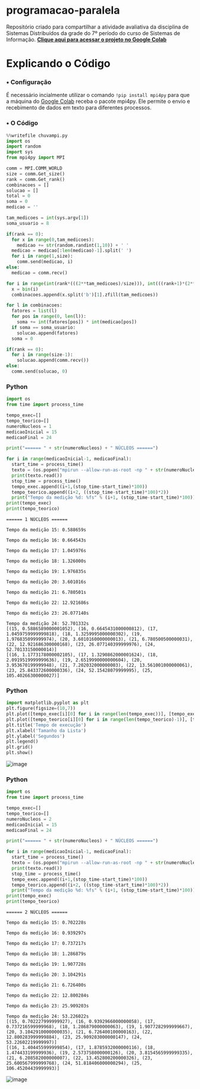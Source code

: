 # programacao-paralela
Repositório criado para compartilhar a atividade avaliativa da disciplina de Sistemas Distribuídos da grade do 7º período do curso de Sistemas de Informação. **[Clique aqui para acessar o projeto no Google Colab](https://colab.research.google.com/drive/1F3GZ_ONZtwJPFC-D1lhmjrKWgBKFZ4fE?usp=sharing)**
#

# Explicando o Código

### • Configuração

É necessário incialmente utilizar o comando `!pip install mpi4py` para que a máquina do [Google Colab](https://colab.research.google.com/) receba o pacote mpi4py. Ele permite o envio e recebimento de dados em texto para diferentes processos.

### • O Código

```Python
%%writefile chuvampi.py
import os
import random
import sys
from mpi4py import MPI

comm = MPI.COMM_WORLD
size = comm.Get_size()
rank = comm.Get_rank()
combinacoes = []
solucao = []
total = 0
soma = 0
medicao = ''

tam_medicoes = int(sys.argv[1])
soma_usuario = 8

if(rank == 0):
  for x in range(0,tam_medicoes):
    medicao += str(random.randint(1,10)) + ' '
  medicao = medicao[:len(medicao)-1].split(' ')
  for i in range(1,size):
    comm.send(medicao, i)
else:
  medicao = comm.recv()

for i in range(int(rank*(((2**tam_medicoes)/size))), int(((rank+1)*(2**tam_medicoes))/size)):
  x = bin(i)
  combinacoes.append(x.split('b')[1].zfill(tam_medicoes))

for l in combinacoes:
  fatores = list(l)
  for pos in range(0, len(l)):
    soma += int(fatores[pos]) * int(medicao[pos])
  if soma == soma_usuario:
    solucao.append(fatores)
  soma = 0

if(rank == 0):
  for i in range(size-1):
    solucao.append(comm.recv())
else:
  comm.send(solucao, 0)
```

### Python

```Python
import os
from time import process_time

tempo_exec=[]
tempo_teorico=[]
numeroNucleos = 1
medicaoInicial = 15
medicaoFinal = 24

print("====== " + str(numeroNucleos) + " NÚCLEOS ======")

for i in range(medicaoInicial-1, medicaoFinal):
  start_time = process_time()
  texto = (os.popen("mpirun --allow-run-as-root -np " + str(numeroNucleos) + " python chuvampi.py "+ str(i+1)))
  print(texto.read())
  stop_time = process_time()
  tempo_exec.append((i+1,(stop_time-start_time)*100))
  tempo_teorico.append((i+2, ((stop_time-start_time)*100)*2))
  print("Tempo da medição %d: %fs" % (i+1, (stop_time-start_time)*100))
print(tempo_exec)
print(tempo_teorico)
```

```
====== 1 NÚCLEOS ======

Tempo da medição 15: 0.588659s

Tempo da medição 16: 0.664543s

Tempo da medição 17: 1.045976s

Tempo da medição 18: 1.326000s

Tempo da medição 19: 1.976835s

Tempo da medição 20: 3.601016s

Tempo da medição 21: 6.780501s

Tempo da medição 22: 12.921686s

Tempo da medição 23: 26.077140s

Tempo da medição 24: 52.701332s
[(15, 0.5886589000001052), (16, 0.6645431000000812), (17, 1.0459759999999818), (18, 1.3259995000000302), (19, 1.976835099999974), (20, 3.6010160000000013), (21, 6.780500500000031), (22, 12.921686300000168), (23, 26.077140399999976), (24, 52.70133150000014)]
[(16, 1.1773178000002105), (17, 1.3290862000001624), (18, 2.0919519999999636), (19, 2.6519990000000604), (20, 3.953670199999948), (21, 7.202032000000003), (22, 13.561001000000061), (23, 25.843372600000336), (24, 52.15428079999995), (25, 105.40266300000027)]
```

### Python

```Python
import matplotlib.pyplot as plt
plt.figure(figsize=(10,7))
plt.plot([tempo_exec[i][0] for i in range(len(tempo_exec))], [tempo_exec[i][1] for i in range(len(tempo_exec))], label='Alg.Serial')
plt.plot([tempo_teorico[i][0] for i in range(len(tempo_teorico)-1)], [tempo_teorico[i][1] for i in range(len(tempo_teorico)-1)], label='Previsto')
plt.title('Tempo de execução')
plt.xlabel('Tamanho da Lista')
plt.ylabel('Segundos')
plt.legend()
plt.grid()
plt.show()
```

![image](https://user-images.githubusercontent.com/94007911/187096121-b0579b27-6121-43d4-a96d-def1fb6306df.png)

### Python

```Python
import os
from time import process_time

tempo_exec=[]
tempo_teorico=[]
numeroNucleos = 2
medicaoInicial = 15
medicaoFinal = 24

print("====== " + str(numeroNucleos) + " NÚCLEOS ======")

for i in range(medicaoInicial-1, medicaoFinal):
  start_time = process_time()
  texto = (os.popen("mpirun --allow-run-as-root -np " + str(numeroNucleos) + " python chuvampi.py "+ str(i+1)))
  print(texto.read())
  stop_time = process_time()
  tempo_exec.append((i+1,(stop_time-start_time)*100))
  tempo_teorico.append((i+2, ((stop_time-start_time)*100)*2))
  print("Tempo da medição %d: %fs" % (i+1, (stop_time-start_time)*100))
print(tempo_exec)
print(tempo_teorico)
```

```
====== 2 NÚCLEOS ======

Tempo da medição 15: 0.702228s

Tempo da medição 16: 0.939297s

Tempo da medição 17: 0.737217s

Tempo da medição 18: 1.286879s

Tempo da medição 19: 1.907728s

Tempo da medição 20: 3.104291s

Tempo da medição 21: 6.726400s

Tempo da medição 22: 12.800284s

Tempo da medição 23: 25.909203s

Tempo da medição 24: 53.226022s
[(15, 0.702227999999927), (16, 0.9392966000000058), (17, 0.737216599999968), (18, 1.286879000000063), (19, 1.9077282999999667), (20, 3.1042910000000035), (21, 6.726400100000163), (22, 12.800283999999884), (23, 25.909203000000147), (24, 53.22602219999997)]
[(16, 1.404455999999854), (17, 1.8785932000000116), (18, 1.474433199999936), (19, 2.573758000000126), (20, 3.8154565999999335), (21, 6.208582000000007), (22, 13.452800200000326), (23, 25.600567999999768), (24, 51.818406000000294), (25, 106.45204439999993)]
```

![image](https://user-images.githubusercontent.com/94007911/187096133-e9542513-0d8a-434b-aef7-322ed0edabb5.png)

